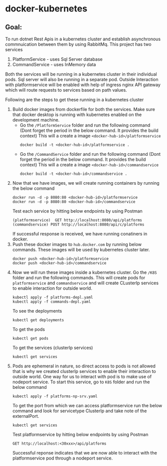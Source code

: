 # docker-kubernetes
## Goal:
To run dotnet Rest Apis in a kubernetes cluster and establish asynchronous commnuication between them by using RabbitMq. 
This project has two services
1. PlatformService - uses Sql Server database 
2. CommandService - uses InMemory data

Both the services will be running in a kubernetes cluster in their individual pods. Sql server will also be running in a separate pod. Outside Interaction with platformservice will be enabled with help of ingress nginx API gateway which will route requests to services based on path values.

Following are the steps to get these running in a kubernetes cluster

1. Build docker images from dockerfile for both the services. Make sure that docker desktop is running with kubernetes enabled on the development machine.
    - Go the `/PlatformService` folder and run the following command
      (Dont forget the period in the below command. It provides the build context)
      This will a create a image `<docker-hub-id>/platformservice`
      ```
      docker build -t <docker-hub-id>/platformservice .
      ```      
    - Go the `/CommandService` folder and run the following command
      (Dont forget the period in the below command. It provides the build context)
      This will a create a image `<docker-hub-id>/commandservice`
      ```
      docker build -t <docker-hub-id>/commandservice .
      ```      
2. Now that we have images, we will create running containers by running the below command
    ```
    docker run -d -p 8080:80 <docker-hub-id>/platformservice
    docker run -d -p 8080:80 <docker-hub-id>/commandservice
    ```
    Test each service by hitting below endpoints by using Postman
    ```
    (platformservice)  GET http://localhost:8080/api/platforms
    (commandservice) POST http://localhost:8080/api/c/platforms
    ```
    If successful response is received, we have running conatiners in docker.
3. Push these docker images to `hub.docker.com` by running below commands. These images will be used by kubernetes cluster later.
    ```
    docker push <docker-hub-id>/platformservice
    docker push <docker-hub-id>/commandservice
    ```
4. Now we will run these images inside a kubernetes cluster. 
    Go the `/K8S` folder and run the following commands. This will create pods for `platformservice` and `commandservice` and will create CLusterIp services to enable interaction for outside world.
    ```
    kubectl apply -f platforms-depl.yaml
    kubectl apply -f commands-depl.yaml 
    ```
    To see the deployments
    ```
    kubectl get deployments    
    ```
    To get the pods 
    ```
    kubectl get pods    
    ```
    To get the services (clusterIp services)
    ```
    kubectl get services   
    ```
5. Pods are ephemeral in nature, so direct access to pods is not allowed that is why we created clusterIp services to enable their interaction to outside world. One way for us to interact with pod is to make use of nodeport service. To start this service, go to `K8S` folder and run the below command
    ```
    kubectl apply -f platforms-np-srv.yaml
    ```
    To get the port from which we can access platformservice run the below command and look for servicetype ClusterIp and take note of the externalPort.
    ```
    kubectl get services
    ```
    Test platformservice by hitting below endpoints by using Postman
    ```
    GET http://localhost:<30xxx>/api/platforms
    ```
    Successful reponse indicates that we are now able to interact with the platformservice pod through a nodeport service.

